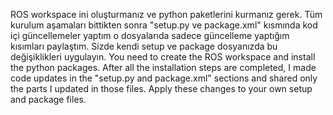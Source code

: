 ROS workspace ini oluşturmanız ve python paketlerini kurmanız gerek. Tüm kurulum aşamaları bittikten sonra "setup.py ve package.xml" kısmında kod içi güncellemeler yaptım o dosyalarıda sadece güncelleme yaptığım kısımları paylaştım. Sizde kendi setup ve package dosyanızda bu değişiklikleri uygulayın.
You need to create the ROS workspace and install the python packages. After all the installation steps are completed, I made code updates in the "setup.py and package.xml" sections and shared only the parts I updated in those files. Apply these changes to your own setup and package files.
